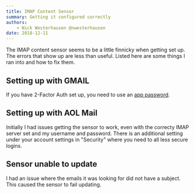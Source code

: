 ```yaml
---
title: IMAP Content Sensor
summary: Getting it configured correctly
authors:
    - Nick Westerhausen @nwesterhausen
date: 2018-12-11
---
```


The IMAP content sensor seems to be a little finnicky when getting set up. The
errors that show up are less than useful. Listed here are some things I ran into
and how to fix them.

## Setting up with GMAIL
If you have 2-Factor Auth set up, you need to use an 
[app password](https://myaccount.google.com/apppasswords).

## Setting up with AOL Mail
Initially I had issues getting the sensor to work, even with the correcty
IMAP server set and my username and password. There is an additional setting
under your account settings in "Security" where you need to all less secure
logins.

## Sensor unable to update
I had an issue where the emails it was looking for did not have a subject. This
caused the sensor to fail updating.